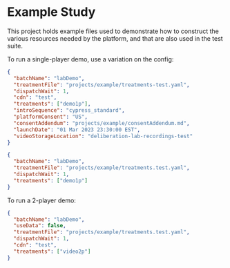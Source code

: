 # Example Study

This project holds example files used to demonstrate how to construct the various resources needed by the platform, and that are also used in the test suite.

To run a single-player demo, use a variation on the config:

```json
{
  "batchName": "labDemo",
  "treatmentFile": "projects/example/treatments-test.yaml",
  "dispatchWait": 1,
  "cdn": "test",
  "treatments": ["demo1p"],
  "introSequence": "cypress_standard",
  "platformConsent": "US",
  "consentAddendum": "projects/example/consentAddendum.md",
  "launchDate": "01 Mar 2023 23:30:00 EST",
  "videoStorageLocation": "deliberation-lab-recordings-test"
}
```

```json
{
  "batchName": "labDemo",
  "treatmentFile": "projects/example/treatments.test.yaml",
  "dispatchWait": 1,
  "treatments": ["demo1p"]
}
```

To run a 2-player demo:

```json
{
  "batchName": "labDemo",
  "useData": false,
  "treatmentFile": "projects/example/treatments.test.yaml",
  "dispatchWait": 1,
  "cdn": "test",
  "treatments": ["video2p"]
}
```
